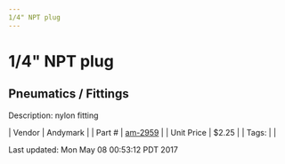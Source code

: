 ```yaml
---
1/4" NPT plug
---
```


# 1/4" NPT plug
## Pneumatics / Fittings
Description: 	nylon fitting 

| Vendor | Andymark | 
| Part # | [am-2959](http://www.andymark.com/product-p/am-2959.htm) | 
| Unit Price | $2.25 | 
| Tags: |  | 

Last updated: Mon May 08 00:53:12 PDT 2017
